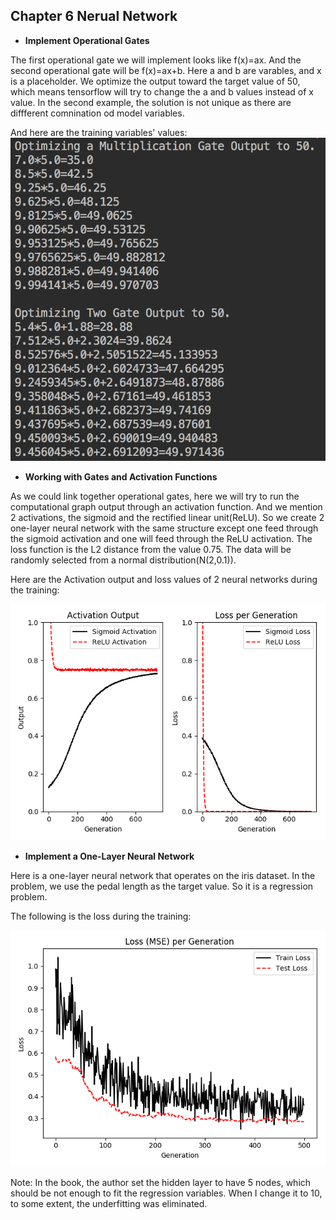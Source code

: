## Chapter 6 Nerual Network

* **Implement Operational Gates**

The first operational gate we will implement looks like f(x)=ax. And the second operational gate will be f(x)=ax+b. Here a and b are varables, and x is a placeholder. We optimize the output toward the target value of 50, which means tensorflow will try to change the a and b values instead of x value. In the second example, the solution is not unique as there are diffferent comnination od model variables. 

And here are the training variables' values:
![OptionalGate](Image/OperationalGate.png)

* **Working with Gates and Activation Functions**

As we could link together operational gates, here we will try to run the computational graph output through an activation function. And we mention 2 activations, the sigmoid and the rectified linear unit(ReLU). So we create 2 one-layer neural network with the same structure except one feed through the sigmoid activation and one will feed through the ReLU activation. The loss function is the L2 distance from the value 0.75. The data will be randomly selected from a normal distribution(N(2,0.1)).  

Here are the Activation output and loss values of 2 neural networks during the training:

![Gates&ActivationSigmoid&Relu](Image/Gates&ActivationSigmoid&Relu.png)

* **Implement a One-Layer Neural Network**

Here is a one-layer neural network that operates on the iris dataset. In the problem, we use the pedal length as the target value. So it is a regression problem. 

The following is the loss during the training:

![OneHiddenLayer](Image/OneHiddenLayer.png)

Note: In the book, the author set the hidden layer to have 5 nodes, which should be not enough to fit the regression variables. When I change it to 10, to some extent, the underfitting was eliminated.
